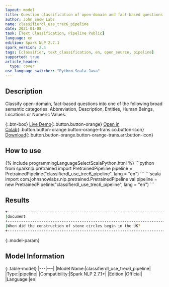 ```yaml
---
layout: model
title: Question classification of open-domain and fact-based questions Pipeline - TREC6
author: John Snow Labs
name: classifierdl_use_trec6_pipeline
date: 2021-01-08
task: [Text Classification, Pipeline Public]
language: en
edition: Spark NLP 2.7.1
spark_version: 2.4
tags: [classifier, text_classification, en, open_source, pipeline]
supported: true
article_header:
  type: cover
use_language_switcher: "Python-Scala-Java"
---
```


## Description

Classify open-domain, fact-based questions into one of the following broad semantic categories: Abbreviation, Description, Entities, Human Beings, Locations or Numeric Values.

{:.btn-box}
[Live Demo](https://demo.johnsnowlabs.com/public/CLASSIFICATION_EN_TREC/){:.button.button-orange}
[Open in Colab](https://colab.research.google.com/github/JohnSnowLabs/spark-nlp-workshop/blob/master/tutorials/streamlit_notebooks/CLASSIFICATION_EN_TREC.ipynb){:.button.button-orange.button-orange-trans.co.button-icon}
[Download](https://s3.amazonaws.com/auxdata.johnsnowlabs.com/public/models/classifierdl_use_trec6_pipeline_en_2.7.1_2.4_1610119335714.zip){:.button.button-orange.button-orange-trans.arr.button-icon}

## How to use



<div class="tabs-box" markdown="1">
{% include programmingLanguageSelectScalaPython.html %}
```python
from sparknlp.pretrained import PretrainedPipeline 
pipeline = PretrainedPipeline("classifierdl_use_trec6_pipeline", lang = "en") 
```
```scala
import com.johnsnowlabs.nlp.pretrained.PretrainedPipeline
val pipeline = new PretrainedPipeline("classifierdl_use_trec6_pipeline", lang = "en")
```
</div>

## Results

```bash
+------------------------------------------------------------------------------------------------+------------+
|document                                                                                        |class       |
+------------------------------------------------------------------------------------------------+------------+
|When did the construction of stone circles begin in the UK?                                     | NUM        |
+------------------------------------------------------------------------------------------------+------------+
```

{:.model-param}
## Model Information

{:.table-model}
|---|---|
|Model Name:|classifierdl_use_trec6_pipeline|
|Type:|pipeline|
|Compatibility:|Spark NLP 2.7.1+|
|Edition:|Official|
|Language:|en|
